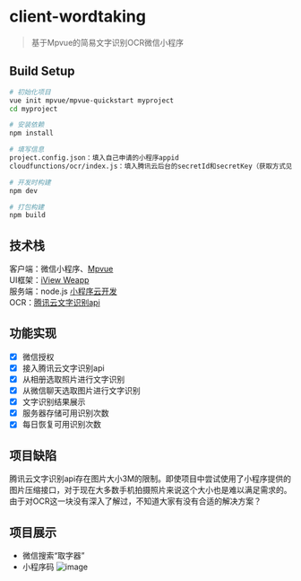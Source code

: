 # client-wordtaking

> 基于Mpvue的简易文字识别OCR微信小程序

## Build Setup

``` bash
# 初始化项目
vue init mpvue/mpvue-quickstart myproject
cd myproject

# 安装依赖
npm install

# 填写信息
project.config.json：填入自己申请的小程序appid
cloudfunctions/ocr/index.js：填入腾讯云后台的secretId和secretKey（获取方式见下方腾讯云识别api）

# 开发时构建
npm dev

# 打包构建
npm build
```
## 技术栈
客户端：微信小程序、[Mpvue](http://mpvue.com/)  
UI框架：[iView Weapp](https://weapp.iviewui.com/docs/guide/start)  
服务端：node.js [小程序云开发](https://developers.weixin.qq.com/miniprogram/dev/wxcloud/basis/getting-started.html)  
OCR：[腾讯云文字识别api](https://cloud.tencent.com/document/product/866/33519)  

## 功能实现
- [x] 微信授权
- [x] 接入腾讯云文字识别api
- [x] 从相册选取照片进行文字识别
- [x] 从微信聊天选取图片进行文字识别
- [x] 文字识别结果展示
- [x] 服务器存储可用识别次数
- [x] 每日恢复可用识别次数

## 项目缺陷
腾讯云文字识别api存在图片大小3M的限制。即使项目中尝试使用了小程序提供的图片压缩接口，对于现在大多数手机拍摄照片来说这个大小也是难以满足需求的。由于对OCR这一块没有深入了解过，不知道大家有没有合适的解决方案？

## 项目展示
- 微信搜索“取字器”
- 小程序码
![image](https://github.com/SujeDeveloper/client-wordtaking/blob/master/static/images/qrcode.jpg)





